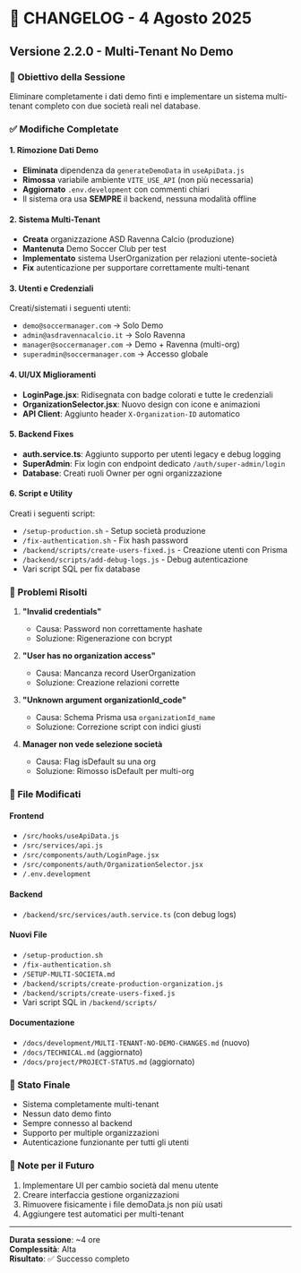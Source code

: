 # 📝 CHANGELOG - 4 Agosto 2025

## Versione 2.2.0 - Multi-Tenant No Demo

### 🎯 Obiettivo della Sessione
Eliminare completamente i dati demo finti e implementare un sistema multi-tenant completo con due società reali nel database.

### ✅ Modifiche Completate

#### 1. Rimozione Dati Demo
- **Eliminata** dipendenza da `generateDemoData` in `useApiData.js`
- **Rimossa** variabile ambiente `VITE_USE_API` (non più necessaria)
- **Aggiornato** `.env.development` con commenti chiari
- Il sistema ora usa **SEMPRE** il backend, nessuna modalità offline

#### 2. Sistema Multi-Tenant
- **Creata** organizzazione ASD Ravenna Calcio (produzione)
- **Mantenuta** Demo Soccer Club per test
- **Implementato** sistema UserOrganization per relazioni utente-società
- **Fix** autenticazione per supportare correttamente multi-tenant

#### 3. Utenti e Credenziali
Creati/sistemati i seguenti utenti:
- `demo@soccermanager.com` → Solo Demo
- `admin@asdravennacalcio.it` → Solo Ravenna
- `manager@soccermanager.com` → Demo + Ravenna (multi-org)
- `superadmin@soccermanager.com` → Accesso globale

#### 4. UI/UX Miglioramenti
- **LoginPage.jsx**: Ridisegnata con badge colorati e tutte le credenziali
- **OrganizationSelector.jsx**: Nuovo design con icone e animazioni
- **API Client**: Aggiunto header `X-Organization-ID` automatico

#### 5. Backend Fixes
- **auth.service.ts**: Aggiunto supporto per utenti legacy e debug logging
- **SuperAdmin**: Fix login con endpoint dedicato `/auth/super-admin/login`
- **Database**: Creati ruoli Owner per ogni organizzazione

#### 6. Script e Utility
Creati i seguenti script:
- `/setup-production.sh` - Setup società produzione
- `/fix-authentication.sh` - Fix hash password
- `/backend/scripts/create-users-fixed.js` - Creazione utenti con Prisma
- `/backend/scripts/add-debug-logs.js` - Debug autenticazione
- Vari script SQL per fix database

### 🐛 Problemi Risolti

1. **"Invalid credentials"**
   - Causa: Password non correttamente hashate
   - Soluzione: Rigenerazione con bcrypt

2. **"User has no organization access"**
   - Causa: Mancanza record UserOrganization
   - Soluzione: Creazione relazioni corrette

3. **"Unknown argument organizationId_code"**
   - Causa: Schema Prisma usa `organizationId_name`
   - Soluzione: Correzione script con indici giusti

4. **Manager non vede selezione società**
   - Causa: Flag isDefault su una org
   - Soluzione: Rimosso isDefault per multi-org

### 📁 File Modificati

#### Frontend
- `/src/hooks/useApiData.js`
- `/src/services/api.js`
- `/src/components/auth/LoginPage.jsx`
- `/src/components/auth/OrganizationSelector.jsx`
- `/.env.development`

#### Backend
- `/backend/src/services/auth.service.ts` (con debug logs)

#### Nuovi File
- `/setup-production.sh`
- `/fix-authentication.sh`
- `/SETUP-MULTI-SOCIETA.md`
- `/backend/scripts/create-production-organization.js`
- `/backend/scripts/create-users-fixed.js`
- Vari script SQL in `/backend/scripts/`

#### Documentazione
- `/docs/development/MULTI-TENANT-NO-DEMO-CHANGES.md` (nuovo)
- `/docs/TECHNICAL.md` (aggiornato)
- `/docs/project/PROJECT-STATUS.md` (aggiornato)

### 🚀 Stato Finale
- Sistema completamente multi-tenant
- Nessun dato demo finto
- Sempre connesso al backend
- Supporto per multiple organizzazioni
- Autenticazione funzionante per tutti gli utenti

### 📌 Note per il Futuro
1. Implementare UI per cambio società dal menu utente
2. Creare interfaccia gestione organizzazioni
3. Rimuovere fisicamente i file demoData.js non più usati
4. Aggiungere test automatici per multi-tenant

---
**Durata sessione**: ~4 ore  
**Complessità**: Alta  
**Risultato**: ✅ Successo completo
